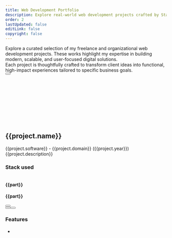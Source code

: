 ```yaml
---
title: Web Development Portfolio
description: Explore real-world web development projects crafted by Stack Seekers. From scalable SaaS apps to stunning websites, see how we build digital experiences that drive results. Freelance projects in custom web and app development, including booking platforms, dashboards, and analytics tools. Built with React, Node.js, and modern tech stacks.
order: 2
lastUpdated: false
editLink: false
copyright: false
---
```


<div class="flex flex-column gap-4 my-6 line-height-4">
  <div>
    Explore a curated selection of my freelance and organizational web development projects. These works highlight my expertise in building modern, scalable, and user-focused digital solutions.
  </div>
  <div>
    Each project is thoughtfully crafted to transform client ideas into functional, high-impact experiences tailored to specific business goals.
  </div>
  <div>
    <a
      href="https://cal.com/stackseekers"
      size="large"
      color="deeppink"
      class="flex justify-content-center text-center no-underline mt-4"
    >
      <Button
        label="Build Your Vision with Us!"
        icon="pi pi-calendar-clock"
        severity="primary"
        raised
        rounded
      />
    </a>
  </div>
</div>

<div class="p-d-flex p-flex-column p-mr-3">
  <div class="grid my-6 gap-8">
    <div class="vp-feature-item col-12 shadow-1 m-0 p-0" v-for="(project, index) in freelance" :id="project.name">
      <Svg :id="toKebabCase(project.name)"/>
      <div>
        <div class="px-4">
          <h2 itemprop="name" class="text-4xl font-bold p-0 m-0">
            {{project.name}}
          </h2>
          <div class="text-xs mt-2" itemprop="operatingSystem">
            {{project.software}}
            <span class="mt-2"> - {{project.domain}} </span>
            <a class="mt-2 font-italic no-underline"> ({{project.year}})</a>
          </div>
        </div>
        <div
          class="flex md:flex-row flex-column"
          itemscope
          itemtype="https://schema.org/SoftwareApplication"
        >
          <div class="md:col-6 col-12  px-4">
            <div class="my-2 text-l line-height-3">{{project.description}}</div>
            <h3 class="sr-only">Stack used</h3>
            <div class="flex grid mt-4 px-2">
              <Tag
                style="
                  border: 2px solid var(--border-color);
                  background: transparent;
                  color: var(--text-color);
                "
                v-for="part in project.stack"
                :key="part"
                :value="part"
                class="m-1"
              >
                <div class="flex items-center gap-2 px-1">
                    <img v-if="part" :src="`https://cdn.simpleicons.org/${part}`" :alt="part" :title="part"  style="width: 28px;" loading="lazy" fetchpriority="high"/>
                    <h4 class="text-base p-0 m-0 sr-only">{{part}}</h4>
                </div>
              </Tag>
              <Tag
                style="
                  border: 2px solid var(--border-color);
                  background: transparent;
                  color: var(--text-color);
                "
                v-for="part in project.otherSkills"
                :key="part"
                :value="part"
                class="m-1"
              >
                <div class="flex items-center gap-2 px-1">
                    <h4 class="text-base p-0 m-0">{{part}}</h4>
                </div>
              </Tag>
            </div>
          </div>
          <div class="md:col-6 col-12 px-4 pt-4">
            <link itemprop="applicationCategory" :href="project.schema" />
            <div v-if="project.images">
              <div class="card" v-if="project.images.length != 1">
                <Galleria
                  :value="project.images"
                  :responsiveOptions="responsiveOptions"
                  :numVisible="5"
                  :circular="true"
                  :showItemNavigators="true"
                  :showThumbnails="true"
                  :pt="{
                    prevButton: { 'aria-label': 'Previous screen of project' },
                    nextButton: { 'aria-label': 'Next screen of project' }
                  }"
                >
                  <template #item="slotProps">
                    <img
                      :src="slotProps.item.itemImageSrc"
                      :alt="slotProps.item.alt"
                      style="width: 100%; display: block"
                      loading="eager" fetchpriority="high"
                    />
                  </template>
                  <template #thumbnail="slotProps">
                    <img :src="slotProps.item.itemImageSrc" :alt="slotProps.item.alt" />
                  </template>
                </Galleria>
              </div>
              <div class="card" v-else>
                <img
                  :src="project.images[0].itemImageSrc"
                  :alt="project.images[0].alt"
                  style="width: 100%; display: block"
                  loading="eager" fetchpriority="high"
                />
              </div>
              <div
                class="flex flex-row justify-content-center align-items-center gap-2 my-4"
              >
                <a
                  v-if="project.contact"
                  :href="`${project.contact} ${project.name}`"
                  target="_blank"
                  class="flex flex-row no-underline"
                >
                  <Button
                    label="Get Custom Code"
                    icon="pi pi-inbox"
                    severity="secondary"
                    raised
                    rounded
                  />
                </a>
              </div>
            </div>
          </div>
        </div>
      </div>
      <div class="flex flex-column px-4">
        <div
          class="flex flex-row justify-content-between align-items-center gap-2 my-4"
        >
          <a
            v-if="project.link"
            :href="project.link"
            target="_blank"
            class="flex flex-row no-underline"
          >
            <Button
              label="Live Demo"
              icon="pi pi-angle-double-right"
              severity="primary"
              raised
              rounded
            />
          </a>
          <a
            v-if="project.codeLink"
            :href="project.codeLink"
            target="_blank"
            class="flex flex-row no-underline"
          >
            <Button
              label="Get Started"
              icon="pi pi-github"
              severity="secondary"
              raised
              rounded
            />
          </a>
        </div>
        <div class="flex flex-column p-2" v-if="project.features">         
          <Accordion
          >
              <AccordionTab header="Features">
                  <h3 class="my-2 text-l sr-only">Features</h3>
                  <ul class="my-2 ml-3 text-sm">
                    <li v-for="feature in project.features" class="flex flex-row align-content-center line-height-3">
                      <i class="pi pi-verified m-2 bg-primary" alt="arrow" style="font-size: 1rem;"></i>
                      <h4 class="m-2 text-sm" v-html="feature.text"></h4>
                    </li>
                  </ul>
              </AccordionTab>
          </Accordion>
        </div>
      </div>
    </div>
  </div>
</div>

<script setup lang="ts">
  import { ref } from "vue";
  import { freelance } from "@data/projects.js";
  import { toKebabCase } from "@utils";
  const images = ref();
  const responsiveOptions = ref([
    {
      breakpoint: "1300px",
      numVisible: 4,
    },
    {
      breakpoint: "575px",
      numVisible: 1,
    },
  ]);
  
</script>

